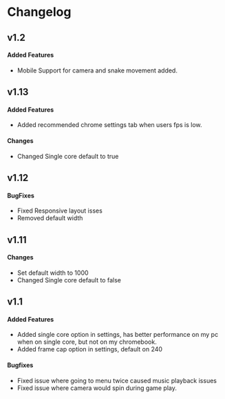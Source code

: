 # Changelog
## v1.2
#### Added Features
- Mobile Support for camera and snake movement added.
## v1.13
#### Added Features
- Added recommended chrome settings tab when users fps is low.
#### Changes
- Changed Single core default to true
## v1.12
#### BugFixes
- Fixed Responsive layout isses
- Removed default width 
## v1.11
#### Changes
- Set default width to 1000
- Changed Single core default to false
## v1.1  
#### Added Features
- Added single core option in settings, has better performance on my pc when on single core, but not on my chromebook. 
- Added frame cap option in settings, default on 240
#### Bugfixes
- Fixed issue where going to menu twice caused music playback issues 
- Fixed issue where camera would spin during game play.